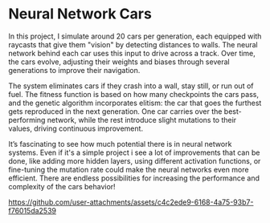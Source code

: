 # Neural Network Cars
In this project, I simulate around 20 cars per generation, each equipped with raycasts that give them "vision" by detecting distances to walls. The neural network behind each car uses this input to drive across a track. Over time, the cars evolve, adjusting their weights and biases through several generations to improve their navigation.

The system eliminates cars if they crash into a wall, stay still, or run out of fuel. The fitness function is based on how many checkpoints the cars pass, and the genetic algorithm incorporates elitism: the car that goes the furthest gets reproduced in the next generation. One car carries over the best-performing network, while the rest introduce slight mutations to their values, driving continuous improvement.

It’s fascinating to see how much potential there is in neural network systems. Even if it's a simple project i see a lot of improvements that can be done, like adding more hidden layers, using different activation functions, or fine-tuning the mutation rate could make the neural networks even more efficient. There are endless possibilities for increasing the performance and complexity of the cars behavior!

https://github.com/user-attachments/assets/c4c2ede9-6168-4a75-93b7-f76015da2539
